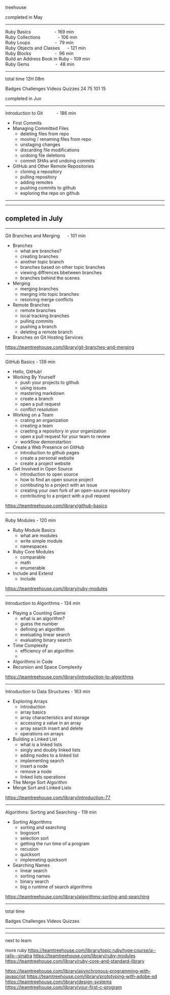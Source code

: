 treehouse

completed in May  
_______________________________________   

Ruby Basics                   - 169 min   
Ruby Collections              - 106 min   
Ruby Loops                    -  79 min   
Ruby Objects and Classes      - 121 min   
Ruby Blocks                   -  96 min   
Build an Address Book in Ruby - 109 min   
Ruby Gems                     -  48 min
_______________________________________  

total time 12H 08m  

Badges	Challenges	Videos	Quizzes
24		75			101		15


completed in Jun  
_______________________________________   

Introduction to Git           - 186 min
- First Commits
- Managing Committed Files
	- deleting files from repo
	- moving / renaming files from repo
	- unstaging changes
	- discarding file modifications
	- undoing file deletions
	- commit SHAs and undoing commits
- GitHub and Other Remote Repositories
	- cloning a repository
	- pulling repository
	- adding remotes
	- pushing commits to github
	- exploring the repo on github
_______________________________________  

---------------------------------------
completed in July  
---------------------------------------
_______________________________________   
Git Branches and Merging      - 101 min
- Branches
  - what are branches?
  - creating branches
  - another topic branch
  - branches based on other topic branches
  - viewing diffrences bbetween branches
  - branches behind the scenes
- Merging
  - merging branches
  - merging into topic branches
  - resolving merge conflicts
- Remote Branches
  - remote branches
  - local tracking branches
  - pulling commits
  - pushing a branch
  - deleting a remote branch
- Branches on Git Hosting Services

https://teamtreehouse.com/library/git-branches-and-merging 

_______________________________________
GitHub Basics                 - 139 min

- Hello, GitHub!
- Working By Yourself
  - push your projects to github
  - using issues
  - mastering markdown
  - create a branch
  - open a pull request
  - conflict resolution
- Working on a Team
  - crating an organization
  - creating a team
  - craeting a repository in your organization
  - open a pull request for your team to review
  - workflow demonstartion
- Create a Web Presence on GitHub
  - introduction to github pages
  - create a personal website
  - create a project website
- Get Involved in Open Source
  - introduction to open source
  - how to find an open source project
  - contibuting to a project with an issue
  - creating your own fork of an open-source repository
  - contributing to a project with a pull request

https://teamtreehouse.com/library/github-basics

_______________________________________
Ruby Modules                  - 120 min

- Ruby Module Basics
  - what are modules
  - write simple module
  - namespaces
- Ruby Core Modules
  - comparable
  - math
  - enumerable
- Include and Extend
  - include

https://teamtreehouse.com/library/ruby-modules

_______________________________________
Introduction to Algorithms    - 134 min

- Playing a Counting Game
  - what is an algorithm?
  - guess the number
  - defining an algorithm
  - eveluating linear search
  - evaluating binary search
- Time Complexity
  - efficiency of an algorithm
  - 
- Algorithms in Code
- Recursion and Space Complexity

https://teamtreehouse.com/library/introduction-to-algorithms

_________________________________________
Introduction to Data Structures - 163 min

- Exploring Arrays
  - introduction
  - array basics
  - array characteristics and storage
  - accessing a value in an array
  - array search insert and delete
  - operations on arrays
- Building a Linked List
  - what is a linked lists
  - singly and doubly linked lists
  - adding nodes to a linked list
  - implementing search
  - insert a node
  - remove a node
  - linked lists operations
- The Merge Sort Algorithm
- Merge Sort and Linked Lists

https://teamtreehouse.com/library/introduction-77

___________________________________________
Algorithms: Sorting and Searching - 119 min

- Sorting Algorithms
  - sorting and searching
  - bogosort
  - selection sort
  - getting the run time of a program
  - recusion
  - quicksort
  - implemeting quicksort
- Searching Names
  - linear search
  - sorting names
  - binary search
  - big o runtime of search algorithms

https://teamtreehouse.com/library/algorithms-sorting-and-searching

_______________________________________  

total time 

Badges	Challenges	Videos	Quizzes



_______________________________________  
_______________________________________  

next to learn

more ruby https://teamtreehouse.com/library/topic:ruby/type:course/q:-rails--sinatra
https://teamtreehouse.com/library/ruby-modules
https://teamtreehouse.com/library/ruby-core-and-standard-library

https://teamtreehouse.com/library/asynchronous-programming-with-javascript
https://teamtreehouse.com/library/prototyping-with-adobe-xd
https://teamtreehouse.com/library/design-systems
https://teamtreehouse.com/library/your-first-c-program
